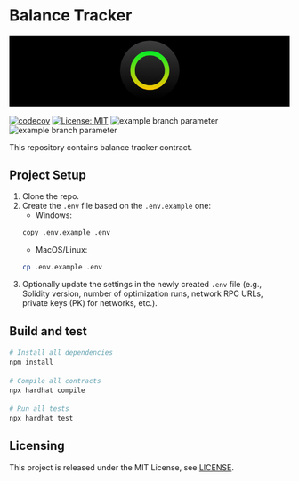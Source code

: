 # Balance Tracker

<p align="center">
  <img src="./docs/media/brlc-cover.png">
</p>

[![codecov](https://codecov.io/github/cloudwalk/brlc-balance-tracker/branch/main/graph/badge.svg)](https://codecov.io/github/cloudwalk/brlc-balance-tracker)
[![License: MIT](https://img.shields.io/badge/License-MIT-yellow.svg)](https://opensource.org/licenses/MIT)
![example branch parameter](https://github.com/cloudwalk/brlc-balance-tracker/actions/workflows/build.yml/badge.svg?branch=main)
![example branch parameter](https://github.com/cloudwalk/brlc-balance-tracker/actions/workflows/test.yml/badge.svg?branch=main)

This repository contains balance tracker contract.

## Project Setup
1. Clone the repo.
2. Create the `.env` file based on the `.env.example` one:
   * Windows:
    ```sh
    copy .env.example .env
    ```
   * MacOS/Linux:
    ```sh
    cp .env.example .env
    ```
3. Optionally update the settings in the newly created `.env` file (e.g., Solidity version, number of optimization runs, network RPC URLs, private keys (PK) for networks, etc.).

## Build and test

```sh
# Install all dependencies
npm install

# Compile all contracts
npx hardhat compile

# Run all tests
npx hardhat test
```

## Licensing

This project is released under the MIT License, see [LICENSE](./LICENSE).
